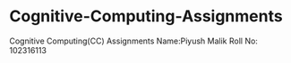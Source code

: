 # Cognitive-Computing-Assignments
Cognitive Computing(CC) Assignments
Name:Piyush Malik
Roll No: 102316113
